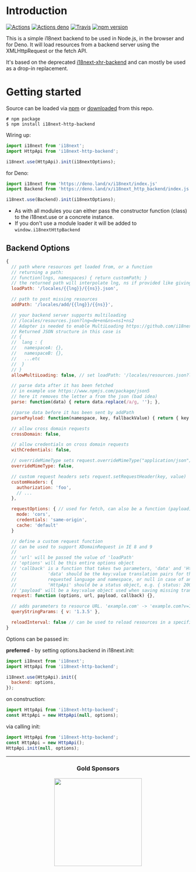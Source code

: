 # Introduction

[![Actions](https://github.com/i18next/i18next-http-backend/workflows/node/badge.svg)](https://github.com/i18next/i18next-http-backend/actions?query=workflow%3Anode)
[![Actions deno](https://github.com/i18next/i18next-http-backend/workflows/deno/badge.svg)](https://github.com/i18next/i18next-http-backend/actions?query=workflow%3Adeno)
[![Travis](https://img.shields.io/travis/i18next/i18next-http-backend/master.svg?style=flat-square)](https://travis-ci.org/i18next/i18next-http-backend)
[![npm version](https://img.shields.io/npm/v/i18next-http-backend.svg?style=flat-square)](https://www.npmjs.com/package/i18next-http-backend)

This is a simple i18next backend to be used in Node.js, in the browser and for Deno. It will load resources from a backend server using the XMLHttpRequest or the fetch API.

It's based on the deprecated [i18next-xhr-backend](https://github.com/i18next/i18next-xhr-backend) and can mostly be used as a drop-in replacement.

# Getting started

Source can be loaded via [npm](https://www.npmjs.com/package/i18next-http-backend) or [downloaded](https://github.com/i18next/i18next-http-backend/blob/master/i18nextHttpBackend.min.js) from this repo.

```
# npm package
$ npm install i18next-http-backend
```

Wiring up:

```js
import i18next from 'i18next';
import HttpApi from 'i18next-http-backend';

i18next.use(HttpApi).init(i18nextOptions);
```

for Deno:

```js
import i18next from 'https://deno.land/x/i18next/index.js'
import Backend from 'https://deno.land/x/i18next_http_backend/index.js'

i18next.use(Backend).init(i18nextOptions);
```

- As with all modules you can either pass the constructor function (class) to the i18next.use or a concrete instance.
- If you don't use a module loader it will be added to `window.i18nextHttpBackend`

## Backend Options

```js
{
  // path where resources get loaded from, or a function
  // returning a path:
  // function(lngs, namespaces) { return customPath; }
  // the returned path will interpolate lng, ns if provided like giving a static path
  loadPath: '/locales/{{lng}}/{{ns}}.json',

  // path to post missing resources
  addPath: '/locales/add/{{lng}}/{{ns}}',

  // your backend server supports multiloading
  // /locales/resources.json?lng=de+en&ns=ns1+ns2
  // Adapter is needed to enable MultiLoading https://github.com/i18next/i18next-multiload-backend-adapter
  // Returned JSON structure in this case is
  // {
  //  lang : {
  //   namespaceA: {},
  //   namespaceB: {},
  //   ...etc
  //  }
  // }
  allowMultiLoading: false, // set loadPath: '/locales/resources.json?lng={{lng}}&ns={{ns}}' to adapt to multiLoading

  // parse data after it has been fetched
  // in example use https://www.npmjs.com/package/json5
  // here it removes the letter a from the json (bad idea)
  parse: function(data) { return data.replace(/a/g, ''); },

  //parse data before it has been sent by addPath
  parsePayload: function(namespace, key, fallbackValue) { return { key } },

  // allow cross domain requests
  crossDomain: false,

  // allow credentials on cross domain requests
  withCredentials: false,

  // overrideMimeType sets request.overrideMimeType("application/json")
  overrideMimeType: false,

  // custom request headers sets request.setRequestHeader(key, value)
  customHeaders: {
    authorization: 'foo',
    // ...
  },

  requestOptions: { // used for fetch, can also be a function (payload) => ({ method: 'GET' })
    mode: 'cors',
    credentials: 'same-origin',
    cache: 'default'
  }

  // define a custom request function
  // can be used to support XDomainRequest in IE 8 and 9
  //
  // 'url' will be passed the value of 'loadPath'
  // 'options' will be this entire options object
  // 'callback' is a function that takes two parameters, 'data' and 'HttpApi'.
  //            'data' should be the key:value translation pairs for the
  //            requested language and namespace, or null in case of an error.
  //            'HttpApi' should be a status object, e.g. { status: 200 }
  // 'payload' will be a key:value object used when saving missing translations
  request: function (options, url, payload, callback) {},

  // adds parameters to resource URL. 'example.com' -> 'example.com?v=1.3.5'
  queryStringParams: { v: '1.3.5' },

  reloadInterval: false // can be used to reload resources in a specific interval (useful in server environments)
}
```

Options can be passed in:

**preferred** - by setting options.backend in i18next.init:

```js
import i18next from 'i18next';
import HttpApi from 'i18next-http-backend';

i18next.use(HttpApi).init({
  backend: options,
});
```

on construction:

```js
import HttpApi from 'i18next-http-backend';
const HttpApi = new HttpApi(null, options);
```

via calling init:

```js
import HttpApi from 'i18next-http-backend';
const HttpApi = new HttpApi();
HttpApi.init(null, options);
```

---

<h3 align="center">Gold Sponsors</h3>

<p align="center">
  <a href="https://locize.com/" target="_blank">
    <img src="https://raw.githubusercontent.com/i18next/i18next/master/assets/locize_sponsor_240.gif" width="240px">
  </a>
</p>
